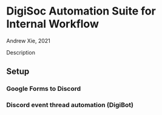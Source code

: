 # DigiSoc Automation Suite for Internal Workflow

Andrew Xie, 2021

Description

## Setup

### Google Forms to Discord

### Discord event thread automation (DigiBot)
